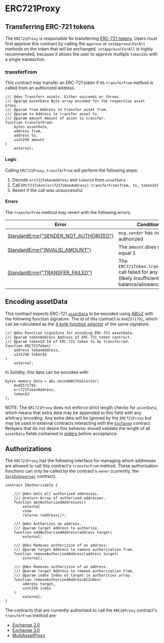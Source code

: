 # ERC721Proxy

## Transferring ERC-721 tokens

The `ERC721Proxy` is responsible for transferring [ERC-721 tokens](https://github.com/ethereum/EIPs/blob/master/EIPS/eip-721.md). Users must first approve this contract by calling the `approve` or `setApprovalForAll` methods on the token that will be exchanged. `setApprovalForAll` is highly recommended, because it allows the user to approve multiple `tokenIds` with a single transaction.

### transferFrom

This contract may transfer an ERC-721 token if its `transferFrom` method is called from an authorized address.

```solidity
/// @dev Transfers assets. Either succeeds or throws.
/// @param assetData Byte array encoded for the respective asset proxy.
/// @param from Address to transfer asset from.
/// @param to Address to transfer asset to.
/// @param amount Amount of asset to transfer.
function transferFrom(
    bytes assetData,
    address from,
    address to,
    uint256 amount
)
    external;
```

#### Logic

Calling `ERC721Proxy.transferFrom` will perform the following steps:

1. Decode `erc721TokenAddress` and `tokenId` from `assetData`
1. Call `ERC721Token(erc721TokenAddress).transferFrom(from, to, tokenId)`
1. Revert if the call was unsuccessful

#### Errors

The `transferFrom` method may revert with the following errors:

| Error                                                                              | Condition                                                                                         |
| ---------------------------------------------------------------------------------- | ------------------------------------------------------------------------------------------------- |
| [StandardError("SENDER_NOT_AUTHORIZED")](../v3/v3-specification.md#standard-error) | `msg.sender` has not been authorized                                                              |
| [StandardError("INVALID_AMOUNT")](../v3/v3-specification.md#standard-error)        | The `amount` does not equal 1                                                                     |
| [StandardError("TRANSFER_FAILED")](../v3/v3-specification.md#standard-error)       | The `ERC721Token.transferFrom` call failed for any reason (likely insufficient balance/allowance) |

## Encoding assetData

This contract expects ERC-721 [`assetData`](../v3/v3-specification.md#assetdata) to be encoded using [ABIv2](http://solidity.readthedocs.io/en/latest/abi-spec.html) with the following function signature. The id of this contract is `0x02571792`, which can be calculated as the [4 byte function selector](https://solidity.readthedocs.io/en/latest/abi-spec.html#function-selector) of the same signature.

```solidity
/// @dev Function signature for encoding ERC-721 assetData.
/// @param tokenAddress Address of ERC-721 token contract.
/// @param tokenId Id of ERC-721 token to be transferred.
function ERC721Token(
    address tokenAddress,
    uint256 tokenId
)
    external;
```

In Solidity, this data can be encoded with:

```solidity
bytes memory data = abi.encodeWithSelector(
    0x02571792,
    erc721TokenAddress,
    tokenId
);
```

NOTE: The `ERC721Proxy` does not enforce strict length checks for `assetData`, which means that extra data may be appended to this field with any arbitrary encoding. Any extra data will be ignored by the `ERC721Proxy` but may be used in external contracts interacting with the [`Exchange`](../v3/v3-specification.md#exchange) contract. Relayers that do not desire this behavior should validate the length of all `assetData` fields contained in [orders](../v3/v3-specification.md#orders) before acceptance.

## Authorizations

The `ERC721Proxy` has the following interface for managing which addresses are allowed to call this contract's `transferFrom` method. These authorization functions can only be called by the contract's `owner` (currently, the [`ZeroExGovernor`](../v3/zero-ex-governor.md) contract).

```solidity
contract IAuthorizable {

    /// @dev Gets all authorized addresses.
    /// @return Array of authorized addresses.
    function getAuthorizedAddresses()
        external
        view
        returns (address[]);

    /// @dev Authorizes an address.
    /// @param target Address to authorize.
    function addAuthorizedAddress(address target)
        external;

    /// @dev Removes authorizion of an address.
    /// @param target Address to remove authorization from.
    function removeAuthorizedAddress(address target)
        external;

    /// @dev Removes authorizion of an address.
    /// @param target Address to remove authorization from.
    /// @param index Index of target in authorities array.
    function removeAuthorizedAddressAtIndex(
        address target,
        uint256 index
    )
        external;
}
```

The contracts that are currently authorized to call the `ERC20Proxy` contract's `transferFrom` method are:

- [Exchange 2.0](../v2/v2-specification.md#exchange)
- [Exchange 3.0](../v3/v3-specification.md#exchange)
- [MultiAssetProxy](../asset-proxy/multi-asset-proxy.md)
